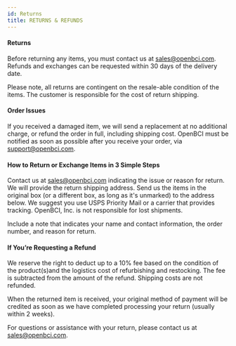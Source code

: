 ```yaml
---
id: Returns
title: RETURNS & REFUNDS
---
```


#### Returns

Before returning any items,
you must contact us at sales@openbci.com. Refunds and exchanges can be requested within 30 days of the delivery date.

Please note, all returns are contingent on the resale-able condition of the items. The customer is responsible for the cost of return shipping.


#### Order Issues

If you received a damaged item, we will send a replacement at no additional charge, or refund the order in full, including shipping cost. OpenBCI must be notified as soon as possible after you receive your order, via support@openbci.com.


#### How to Return or Exchange Items in 3 Simple Steps

Contact us at sales@openbci.com indicating the issue or reason for return. We will provide the return shipping address.
Send us the items in the original box (or a different box, as long as it's unmarked) to the address below. We suggest you use USPS Priority Mail or a carrier that provides tracking. OpenBCI, Inc. is not responsible for lost shipments.

Include a note that indicates your name and contact information, the order number, and reason for return.



#### If You’re Requesting a Refund

We reserve the right to deduct up to a 10% fee based on the condition of the product(s)and the logistics cost of refurbishing and restocking. The fee is subtracted from the amount of the refund. Shipping costs are not refunded.

When the returned item is received, your original method of payment will be credited as soon as we have completed processing your return (usually within 2 weeks).

For questions or assistance with your return, please contact us at sales@openbci.com.
